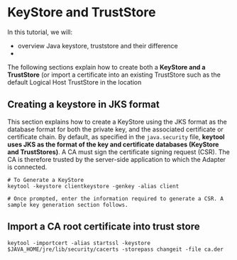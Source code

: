 # KeyStore and TrustStore

In this tutorial, we will: 
- overview Java keystore, truststore and their difference
- 

The following sections explain how to create both a **KeyStore and a TrustStore** (or import a certificate into an 
existing TrustStore such as the default Logical Host TrustStore in the location

## 

## Creating a keystore in JKS format

This section explains how to create a KeyStore using the JKS format as the database format for both the private key, 
and the associated certificate or certificate chain. By default, as specified in the `java.security` file, **keytool 
uses JKS as the format of the key and certificate databases (KeyStore and TrustStores)**. A CA must sign the 
certificate signing request (CSR). The CA is therefore trusted by the server-side application to which the Adapter 
is connected.

```shell
# To Generate a KeyStore
keytool -keystore clientkeystore -genkey -alias client

# Once prompted, enter the information required to generate a CSR. A sample key generation section follows.

```

## Import a CA root certificate into trust store

```shell
keytool -importcert -alias startssl -keystore $JAVA_HOME/jre/lib/security/cacerts -storepass changeit -file ca.der
```